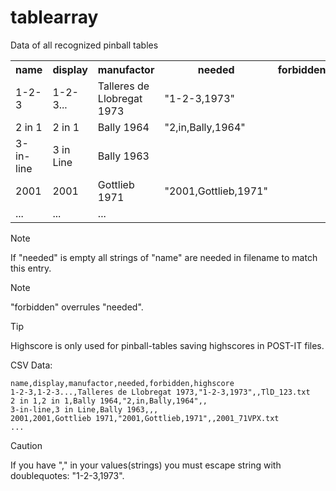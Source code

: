 # tablearray
Data of all recognized pinball tables


<table>
  <tr><th>name</th><th>display</th><th>manufactor</th><th>needed</th><th>forbidden</th><th>highscore</th></tr>
  <tr><td>1-2-3</td><td>1-2-3...</td><td>Talleres de Llobregat 1973</td><td>"1-2-3,1973"</td><td></td><td>TlD_123.txt</td></tr>
  <tr><td>2 in 1</td><td>2 in 1</td><td>Bally 1964</td><td>"2,in,Bally,1964"</td><td></td><td></td></tr>
  <tr><td>3-in-line</td><td>3 in Line</td><td>Bally 1963</td><td></td><td></td><td></td></tr>
  <tr><td>2001</td><td>2001</td><td>Gottlieb 1971</td><td>"2001,Gottlieb,1971"</td><td></td><td>2001_71VPX.txt</td></tr>
  <tr><td>...</td><td>...</td><td>...</td><td></td><td></td><td></td></tr>
</table>


> [!NOTE]
> If "needed" is empty all strings of "name" are needed in filename to match this entry.

> [!NOTE]
> "forbidden" overrules "needed".

> [!TIP]
> Highscore is only used for pinball-tables saving highscores in POST-IT files.



CSV Data:
```
name,display,manufactor,needed,forbidden,highscore
1-2-3,1-2-3...,Talleres de Llobregat 1973,"1-2-3,1973",,TlD_123.txt
2 in 1,2 in 1,Bally 1964,"2,in,Bally,1964",,
3-in-line,3 in Line,Bally 1963,,,
2001,2001,Gottlieb 1971,"2001,Gottlieb,1971",,2001_71VPX.txt
...

```

> [!CAUTION]
> If you have "," in your values(strings) you must escape string with doublequotes: "1-2-3,1973".
